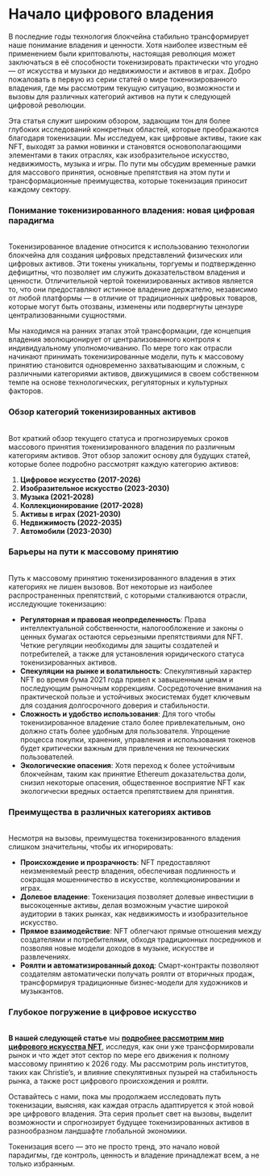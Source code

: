 # Начало цифрового владения

В последние годы технология блокчейна стабильно трансформирует наше понимание владения и ценности. Хотя наиболее известным её применением были криптовалюты, настоящая революция может заключаться в её способности токенизировать практически что угодно — от искусства и музыки до недвижимости и активов в играх. Добро пожаловать в первую из серии статей о мире токенизированного владения, где мы рассмотрим текущую ситуацию, возможности и вызовы для различных категорий активов на пути к следующей цифровой революции.

Эта статья служит широким обзором, задающим тон для более глубоких исследований конкретных областей, которые преображаются благодаря токенизации. Мы исследуем, как цифровые активы, такие как NFT, выходят за рамки новинки и становятся основополагающими элементами в таких отраслях, как изобразительное искусство, недвижимость, музыка и игры. По пути мы обсудим временные рамки для массового принятия, основные препятствия на этом пути и трансформационные преимущества, которые токенизация приносит каждому сектору.

### Понимание токенизированного владения: новая цифровая парадигма <a href="#ember57" id="ember57"></a>

\
Токенизированное владение относится к использованию технологии блокчейна для создания цифровых представлений физических или цифровых активов. Эти токены уникальны, торгуемы и подтвержденно дефицитны, что позволяет им служить доказательством владения и ценности. Отличительной чертой токенизированных активов является то, что они предоставляют истинное владение держателю, независимо от любой платформы — в отличие от традиционных цифровых товаров, которые могут быть отозваны, изменены или подвергнуты цензуре централизованными сущностями.

Мы находимся на ранних этапах этой трансформации, где концепция владения эволюционирует от централизованного контроля к индивидуальному уполномочиванию. По мере того как отрасли начинают принимать токенизированные модели, путь к массовому принятию становится одновременно захватывающим и сложным, с различными категориями активов, движущимися в своем собственном темпе на основе технологических, регуляторных и культурных факторов.

### Обзор категорий токенизированных активов <a href="#ember60" id="ember60"></a>

\
Вот краткий обзор текущего статуса и прогнозируемых сроков массового принятия токенизированного владения по различным категориям активов. Этот обзор заложит основу для будущих статей, которые более подробно рассмотрят каждую категорию активов:

1. **Цифровое искусство (2017-2026)**
2. **Изобразительное искусство (2023-2030)**
3. **Музыка (2021-2028)**
4. **Коллекционирование (2017-2028)**
5. **Активы в играх (2021-2030)**
6. **Недвижимость (2022-2035)**
7. **Автомобили (2023-2030)**

### Барьеры на пути к массовому принятию <a href="#ember63" id="ember63"></a>

\
Путь к массовому принятию токенизированного владения в этих категориях не лишен вызовов. Вот некоторые из наиболее распространенных препятствий, с которыми сталкиваются отрасли, исследующие токенизацию:

* **Регуляторная и правовая неопределенность**: Права интеллектуальной собственности, налогообложение и законы о ценных бумагах остаются серьезными препятствиями для NFT. Четкие регуляции необходимы для защиты создателей и потребителей, а также для установления юридического статуса токенизированных активов.
* **Спекуляции на рынке и волатильность**: Спекулятивный характер NFT во время бума 2021 года привел к завышенным ценам и последующим рыночным коррекциям. Сосредоточение внимания на практической пользе и устойчивых экосистемах будет ключевым для создания долгосрочного доверия и стабильности.
* **Сложность и удобство использования**: Для того чтобы токенизированное владение стало более привлекательным, оно должно стать более удобным для пользователя. Упрощение процесса покупки, хранения, управления и использования токенов будет критически важным для привлечения не технических пользователей.
* **Экологические опасения**: Хотя переход к более устойчивым блокчейнам, таким как принятие Ethereum доказательства доли, снизил некоторые опасения, общественное восприятие NFT как экологически вредных остается препятствием для принятия.

### Преимущества в различных категориях активов <a href="#ember66" id="ember66"></a>

\
Несмотря на вызовы, преимущества токенизированного владения слишком значительны, чтобы их игнорировать:

* **Происхождение и прозрачность**: NFT предоставляют неизменяемый реестр владения, обеспечивая подлинность и сокращая мошенничество в искусстве, коллекционировании и играх.
* **Долевое владение**: Токенизация позволяет долевые инвестиции в высокоценные активы, делая возможным участие широкой аудитории в таких рынках, как недвижимость и изобразительное искусство.
* **Прямое взаимодействие**: NFT облегчают прямые отношения между создателями и потребителями, обходя традиционных посредников и позволяя новые модели доходов в музыке, искусстве и развлечениях.
* **Роялти и автоматизированный доход**: Смарт-контракты позволяют создателям автоматически получать роялти от вторичных продаж, трансформируя традиционные бизнес-модели для художников и музыкантов.

### Глубокое погружение в цифровое искусство <a href="#ember69" id="ember69"></a>

\
**В нашей следующей статье** мы [**подробнее рассмотрим мир цифрового искусства NFT**](from-quantum-to-beeple-how-tokenisation-is-shaping-digital-art.md), исследуя, как они уже трансформировали рынок и что ждет этот сектор по мере его движения к полному массовому принятию к 2026 году. Мы рассмотрим роль институтов, таких как Christie’s, и влияние спекулятивных пузырей на стабильность рынка, а также рост цифрового происхождения и роялти.

Оставайтесь с нами, пока мы продолжаем исследовать путь токенизации, выясняя, как каждая отрасль адаптируется к этой новой эре цифрового владения. Эта серия прольет свет на вызовы, выделит возможности и спрогнозирует будущее токенизированных активов в разнообразном ландшафте глобальной экономики.

Токенизация всего — это не просто тренд, это начало новой парадигмы, где контроль, ценность и владение принадлежат всем, а не только избранным.